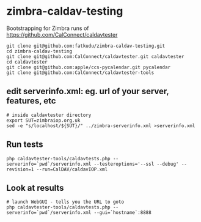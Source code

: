 # zimbra-caldav-testing

Bootstrapping for Zimbra runs of https://github.com/CalConnect/caldavtester

    git clone git@github.com:fatkudu/zimbra-caldav-testing.git
    cd zimbra-caldav-testing
    git clone git@github.com:CalConnect/caldavtester.git caldavtester
    cd caldavtester
    git clone git@github.com:apple/ccs-pycalendar.git pycalendar
    git clone git@github.com:CalConnect/caldavtester-tools

## edit serverinfo.xml: eg. url of your server, features, etc

    # inside caldavtester directory
    export SUT=zimbraiop.org.uk
    sed -e "s/localhost/${SUT}/" ../zimbra-serverinfo.xml >serverinfo.xml

## Run tests

    php caldavtester-tools/caldavtests.php --serverinfo=`pwd`/serverinfo.xml --testeroptions='--ssl --debug' --revision=1 --run=CalDAV/caldavIOP.xml

## Look at results

    # launch WebGUI - tells you the URL to goto
    php caldavtester-tools/caldavtests.php --serverinfo=`pwd`/serverinfo.xml --gui=`hostname`:8888
